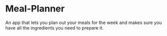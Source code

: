 # Meal-Planner
An app that lets you plan out your meals for the week and makes sure you have all the ingredients you need to prepare it. 
